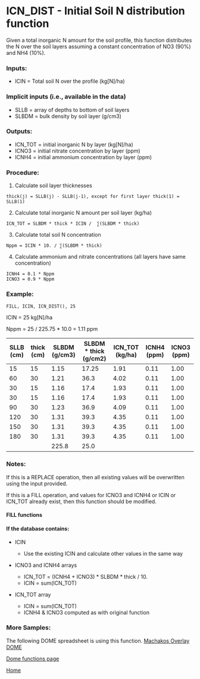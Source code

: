 # ICN_DIST - Initial Soil N distribution function

Given a total inorganic N amount for the soil profile, this function distributes the N over the soil layers assuming a constant concentration of NO3 (90%) and NH4 (10%). 

### Inputs:
* ICIN = Total soil N over the profile (kg[N]/ha)

### Implicit inputs (i.e., available in the data)
* SLLB = array of depths to bottom of soil layers
* SLBDM = bulk density by soil layer (g/cm3)
 
### Outputs:
* ICN_TOT = initial inorganic N by layer (kg[N]/ha)
* ICNO3 = initial nitrate concentration by layer (ppm)
* ICNH4 = initial ammonium concentration by layer (ppm)
 
### Procedure:

1.	Calculate soil layer thicknesses
```Fortran
thick(j) = SLLB(j) - SLLB(j-1), except for first layer thick(1) = SLLB(1)
```
2.	Calculate total inorganic N amount per soil layer (kg/ha)
```Fortran
ICN_TOT = SLBDM * thick * ICIN /  ∑(SLBDM * thick)
```
3.	Calculate total soil N concentration
```Fortran
Nppm = ICIN * 10. / ∑(SLBDM * thick)
```
4.	Calculate ammonium and nitrate concentrations (all layers have same concentration)
```Fortran
ICNH4 = 0.1 * Nppm
ICNO3 = 0.9 * Nppm
```

### Example:
```
FILL, ICIN, ICN_DIST(), 25
```
ICIN = 25 kg[N]/ha

Nppm = 25 / 225.75 * 10.0 = 1.11 ppm

|SLLB (cm)|thick (cm)|SLBDM (g/cm3)|SLBDM * thick (g/cm2)|ICN_TOT (kg/ha)|ICNH4 (ppm)|ICNO3 (ppm)|
| ---- | ---- | ---- | ---- | ---- | ---- | ---- |
|   15 |   15 |	1.15 |17.25 | 1.91 | 0.11 | 1.00 |
|   60 |	30|	1.21 | 36.3 | 4.02 | 0.11 |	1.00 |
|   30 |	15|	1.16 | 17.4 | 1.93 | 0.11 |	1.00 |
|   30 |	15|	1.16 | 17.4 | 1.93 | 0.11 |	1.00 |
|   90 |	30|	1.23 | 36.9 | 4.09 | 0.11 |	1.00 |
|  120 |	30|	1.31 | 39.3 | 4.35 | 0.11 |	1.00 |
|  150 |	30|	1.31 | 39.3 | 4.35 | 0.11 |	1.00 |
|  180 |	30|	1.31 | 39.3 | 4.35 | 0.11 |	1.00 |
|      |      |225.8 | 25.0 |	   |      |      |
 
### Notes:

If this is a REPLACE operation, then all existing values will be overwritten using the input provided.
 
If this is a FILL operation, and values for ICNO3 and ICNH4 or ICIN or ICN_TOT already exist, then this function should be modified.

#### FILL functions
#### If the database contains:
* ICIN
  * Use the existing ICIN and calculate other values in the same way	 	 
* ICNO3 and ICNH4 arrays	 
  * ICN_TOT = (ICNH4 + ICNO3) * SLBDM * thick / 10.
  *	ICIN = sum(ICN_TOT)
 	 	 
* ICN_TOT array
  * ICIN = sum(ICN_TOT)
  * ICNH4 & ICNO3 computed as with original function
 
### More Samples:
The following DOME spreadsheet is using this function.
[Machakos Overlay DOME](https://github.com/agmip/json-translation-samples/blob/master/Maize_Machakos/raw/Field_Overlay-Machakos-MAZ.xlsx?raw=true)

[Dome functions page](DOME_functions.md)

[Home](index.md)
